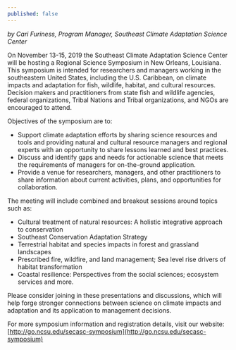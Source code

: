 ```yaml
---
published: false
---
```

_by Cari Furiness, Program Manager, Southeast Climate Adaptation Science Center_

On November 13-15, 2019 the Southeast Climate Adaptation Science Center will be hosting a Regional Science Symposium in New Orleans, Louisiana. This symposium is intended for researchers and managers working in the southeastern United States, including the U.S. Caribbean, on climate impacts and adaptation for fish, wildlife, habitat, and cultural resources. Decision makers and practitioners from state fish and wildlife agencies, federal organizations, Tribal Nations and Tribal organizations, and NGOs are encouraged to attend.

Objectives of the symposium are to:

- Support climate adaptation efforts by sharing science resources and tools and providing natural and cultural resource managers and regional experts with an opportunity to share lessons learned and best practices.  
- Discuss and identify gaps and needs for actionable science that meets the requirements of managers for on-the-ground application.  
- Provide a venue for researchers, managers, and other practitioners to share information about current activities, plans, and opportunities for collaboration.  

The meeting will include combined and breakout sessions around topics such as:

- Cultural treatment of natural resources: A holistic integrative approach to conservation
- Southeast Conservation Adaptation Strategy
- Terrestrial habitat and species impacts in forest and grassland landscapes
- Prescribed fire, wildfire, and land management; Sea level rise drivers of habitat transformation
- Coastal resilience: Perspectives from the social sciences; ecosystem services and more.

Please consider joining in these presentations and discussions, which will help forge stronger connections between science on climate impacts and adaptation and its application to management decisions.

For more symposium information and registration details, visit our website: [http://go.ncsu.edu/secasc-symposium](http://go.ncsu.edu/secasc-symposium)
